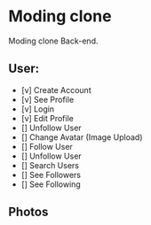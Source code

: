 # Moding clone

Moding clone Back-end.

## User:

- [v] Create Account
- [v] See Profile
- [v] Login
- [v] Edit Profile
- [] Unfollow User
- [] Change Avatar (Image Upload)
- [] Follow User
- [] Unfollow User
- [] Search Users
- [] See Followers
- [] See Following


## Photos

